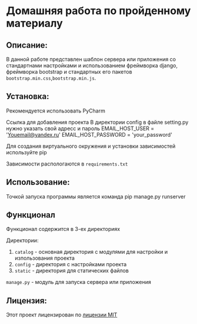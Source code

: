 # Домашняя работа по пройденному материалу

## Описание:

В данной работе представлен шаблон сервера или приложения со стандартнами настройками и использованием фреймворка django,
фреймворка bootstrap и стандартных его пакетов `bootstrap.min.css`,`bootstrap.min.js`.

## Установка:

Рекомендуется использовать PyCharm

Ссылка для добавления проекта
В директории config в файле setting.py нужно указать свой адресс и пароль EMAIL_HOST_USER = 'Youemail@yandex.ru' EMAIL_HOST_PASSWORD = 'your_password'


Для создания виртуального окружения и установки зависимостей используйте pip

Зависимости распологаются в `requirements.txt`

## Использование:

Точкой запуска программы является команда pip manage.py runserver

## Функционал

Функционал содержится в 3-ех директориях

Директории:
1. `catalog` - основная директория с модулями для настройки и изпользования проекта
2. `config` - директория с настройками проекта
3. `static` - директория для статических файлов

`manage.py` - модуль для запуска сервера или приложения

## Лицензия:

Этот проект лицензирован по [лицензии MIT](LICENSE)
